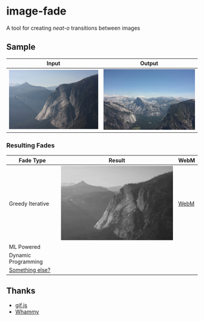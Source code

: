# image-fade

A tool for creating *neat-o* transitions between images

## Sample

| Input     | Output  |
| ---       | --- |
| ![Input](/images/t1.jpg) | ![Output](/images/t2.jpg) | 

### Resulting Fades

| Fade Type | Result | WebM |
| ---       |:---:| --- |
| Greedy Iterative | ![Sample Output Gif](/samples/sample1.gif) | [WebM](https://github.mrarich.com/samples/sample1.webm) |
| ML Powered |  | |
| Dynamic Programming |  | |
| [Something else?](https://github.com/aarich/image-fade/fork) |  | |

## Thanks

* [gif.js](https://github.com/jnordberg/gif.js)
* [Whammy](https://github.com/antimatter15/whammy)
